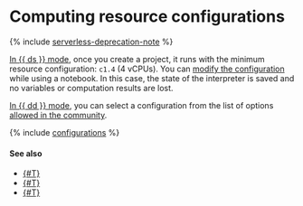 # Computing resource configurations

{% include [serverless-deprecation-note](../../_includes/datasphere/serverless-deprecation-note.md) %}

[In {{ ds }} mode](project.md#serverless), once you create a project, it runs with the minimum resource configuration: `c1.4` (4 vCPUs). You can [modify the configuration](../operations/projects/control-compute-resources.md) while using a notebook. In this case, the state of the interpreter is saved and no variables or computation results are lost.

[In {{ dd }} mode](project.md#dedicated), you can select a configuration from the list of options [allowed in the community](../operations/community/manage-community-config.md).


{% include [configurations](../../_includes/datasphere/migration/configurations.md) %}

#### See also

* [{#T}](../operations/projects/control-compute-resources.md)
* [{#T}](../../compute/concepts/performance-levels.md)
* [{#T}](../../compute/concepts/gpus.md)